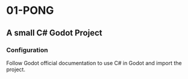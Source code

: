 # 01-PONG

## A small C# Godot Project

### Configuration

Follow Godot official documentation to use C# in Godot and import the project.